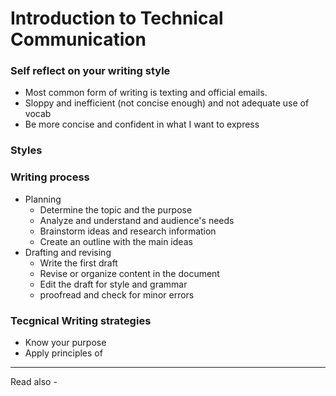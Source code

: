 # Introduction to Technical Communication
### Self reflect on your writing style
- Most common form of writing is texting and official emails.
- Sloppy and inefficient (not concise enough) and not adequate use of vocab
- Be more concise and confident in what I want to express

### Styles

### Writing process
- Planning
	- Determine the topic and the purpose
	- Analyze and understand and audience's needs
	- Brainstorm ideas and research information
	- Create an outline with the main ideas
- Drafting and revising
	- Write the first draft
	- Revise or organize content in the document
	- Edit the draft for style and grammar
	- proofread and check for minor errors


### Tecgnical Writing strategies
- Know your purpose
- Apply principles of 


---
Read also - 